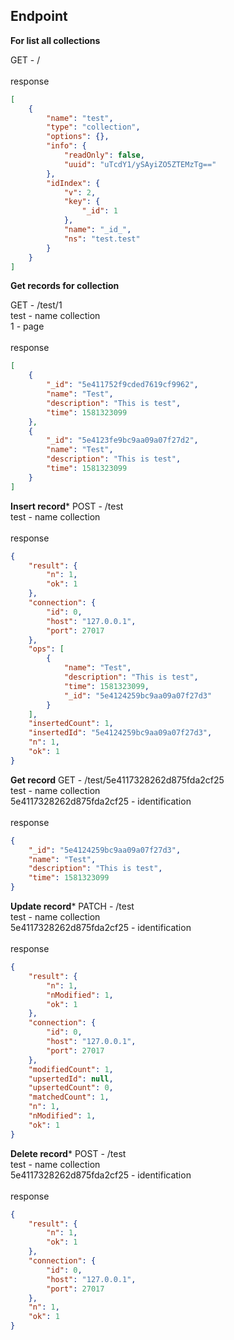 ## Endpoint

**For list all collections**

GET - /\
\
response
```json
[
    {
        "name": "test",
        "type": "collection",
        "options": {},
        "info": {
            "readOnly": false,
            "uuid": "uTcdY1/ySAyiZO5ZTEMzTg=="
        },
        "idIndex": {
            "v": 2,
            "key": {
                "_id": 1
            },
            "name": "_id_",
            "ns": "test.test"
        }
    }
]
```

**Get records for collection**

GET - /test/1\
test - name collection\
1 - page\
\
response
```json
[
    {
        "_id": "5e411752f9cded7619cf9962",
        "name": "Test",
        "description": "This is test",
        "time": 1581323099
    },
    {
        "_id": "5e4123fe9bc9aa09a07f27d2",
        "name": "Test",
        "description": "This is test",
        "time": 1581323099
    }
]
```

**Insert record***
POST - /test\
test - name collection\
\
response
```json
{
    "result": {
        "n": 1,
        "ok": 1
    },
    "connection": {
        "id": 0,
        "host": "127.0.0.1",
        "port": 27017
    },
    "ops": [
        {
            "name": "Test",
            "description": "This is test",
            "time": 1581323099,
            "_id": "5e4124259bc9aa09a07f27d3"
        }
    ],
    "insertedCount": 1,
    "insertedId": "5e4124259bc9aa09a07f27d3",
    "n": 1,
    "ok": 1
}
```

**Get record**
GET - /test/5e4117328262d875fda2cf25\
test - name collection\
5e4117328262d875fda2cf25 - identification\
\
response
```json
{
    "_id": "5e4124259bc9aa09a07f27d3",
    "name": "Test",
    "description": "This is test",
    "time": 1581323099
}
```

**Update record***
PATCH - /test\
test - name collection\
5e4117328262d875fda2cf25 - identification\
\
response
```json
{
    "result": {
        "n": 1,
        "nModified": 1,
        "ok": 1
    },
    "connection": {
        "id": 0,
        "host": "127.0.0.1",
        "port": 27017
    },
    "modifiedCount": 1,
    "upsertedId": null,
    "upsertedCount": 0,
    "matchedCount": 1,
    "n": 1,
    "nModified": 1,
    "ok": 1
}
```

**Delete record***
POST - /test\
test - name collection\
5e4117328262d875fda2cf25 - identification\
\
response
```json
{
    "result": {
        "n": 1,
        "ok": 1
    },
    "connection": {
        "id": 0,
        "host": "127.0.0.1",
        "port": 27017
    },
    "n": 1,
    "ok": 1
}
```